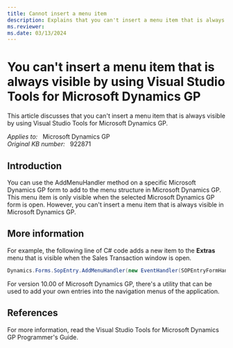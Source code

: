 ```yaml
---
title: Cannot insert a menu item
description: Explains that you can't insert a menu item that is always visible by using Visual Studio Tools for Microsoft Dynamics GP.
ms.reviewer:
ms.date: 03/13/2024
---
```

# You can't insert a menu item that is always visible by using Visual Studio Tools for Microsoft Dynamics GP

This article discusses that you can't insert a menu item that is always visible by using Visual Studio Tools for Microsoft Dynamics GP.

_Applies to:_ &nbsp; Microsoft Dynamics GP  
_Original KB number:_ &nbsp; 922871

## Introduction

You can use the AddMenuHandler method on a specific Microsoft Dynamics GP form to add to the menu structure in Microsoft Dynamics GP. This menu item is only visible when the selected Microsoft Dynamics GP form is open. However, you can't insert a menu item that is always visible in Microsoft Dynamics GP.

## More information

For example, the following line of C# code adds a new item to the **Extras** menu that is visible when the Sales Transaction window is open.

```csharp
Dynamics.Forms.SopEntry.AddMenuHandler(new EventHandler(SOPEntryFormHandler), "SOP Menu Item");
```

For version 10.00 of Microsoft Dynamics GP, there's a utility that can be used to add your own entries into the navigation menus of the application.

## References

For more information, read the Visual Studio Tools for Microsoft Dynamics GP Programmer's Guide.
